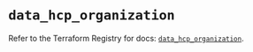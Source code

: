 # `data_hcp_organization`

Refer to the Terraform Registry for docs: [`data_hcp_organization`](https://registry.terraform.io/providers/hashicorp/hcp/0.93.0/docs/data-sources/organization).
